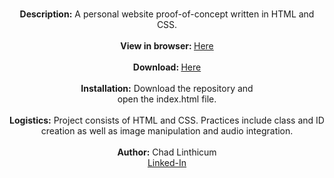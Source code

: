 <p align="center">
 <br>
 <b>Description:</b> A personal website proof-of-concept written in HTML and CSS.<br>
 <br>
 <b>View in browser: </b><a href="https://chadlinthicum.github.io/APP_Personal-Website/">Here</a><br>
 <br>
 <b>Download: </b><a href="https://github.com/chadLinthicum/APP_Personal-Website/archive/refs/heads/main.zip">Here</a><br>
 <br>
 <b>Installation:</b> Download the repository and<br> open the index.html file.<br>
 <br>
 <b>Logistics:</b> Project consists of HTML and CSS. Practices include class and ID creation as well as image manipulation and audio integration.<br>
 <br>
 <b>Author:</b> Chad Linthicum<br>
 <a href="https://www.linkedin.com/in/chad-a-linthicum/">Linked-In<a>
</p>
